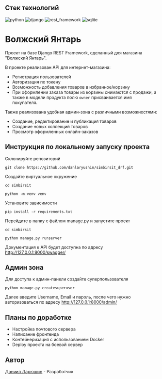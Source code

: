 ## **Стек технологий**
![python](https://img.shields.io/badge/python-222324?style=for-the-badge&logo=python&logoColor=yellow)
![django](https://img.shields.io/badge/django-222324?style=for-the-badge&logo=django&logoColor=0C9D58)
![rest_framework](https://img.shields.io/badge/rest%20framework-222324?style=for-the-badge&logo=django&logoColor=FF2400)
![sqlite](https://img.shields.io/badge/sqlite-222324?style=for-the-badge&logo=sqlite)

# Волжский Янтарь
Проект на базе Django REST Framework, сделанный для магазина "Волжский Янтарь".

В проекте реализован API для интернет-магазина:
* Регистрация пользователей
* Авторизация по токену
* Возможность добавления товаров в избранное/корзину
* При оформлении заказа товары из корзины снимаются с продажи, а также в модели продукта полю `owner` присваивается имя покупателя.


Также реализована удобная админ-зона с различными возможностями:
* Создание, редактирование и публикация товаров
* Создание новых коллекций товаров
* Просмотр оформленных онлайн-заказов

## Инструкция по локальному запуску проекта
Склонируйте репозиторий
```
git clone https://github.com/danlaryushin/simbirsit_drf.git
```
Создайте виртуальное окружение
```
cd simbirsit
```
```
python -m venv venv
```
Установите зависимости
```
pip install -r requirements.txt
```
Перейдите в папку с файлом manage.py и запустите проект
```
cd simbirsit
```
```
python manage.py runserver
```

Документация к API будет доступна по адресу http://127.0.0.1:8000/swagger/

## Админ зона ##
Для доступа к админ-панели создайте суперпользователя
```
python manage.py createsuperuser
```
Далее введите Username, Email и пароль, после чего нужно авторизоваться по адресу http://127.0.0.1:8000/admin/

## Планы по доработке

* Настройка почтового сервера
* Написание фронтенда
* Контейнеризация с использованием Docker
* Deploy проекта на боевой сервер

## Автор ##
[Даниил Ларюшин](https://github.com/danlaryushin) - Разработчик
